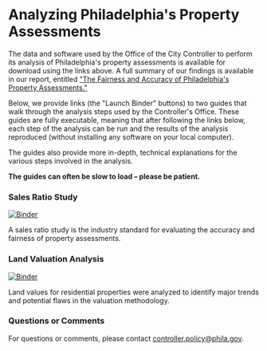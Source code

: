 # Analyzing Philadelphia's Property Assessments

The data and software used by the Office of the City Controller to perform its analysis of Philadelphia's
property assessments is available for download using the links above. A full summary of our findings is available in our report, entitled ["The Fairness and Accuracy of Philadelphia's Property Assessments."](https://controller.phila.gov/philadelphia-audits/property-assessment-review/)

Below, we provide links (the "Launch Binder" buttons) to two guides that walk through the analysis steps used by the Controller's Office. These guides are fully executable, meaning that after following the links below, each step of the analysis can be run and the results of the analysis reproduced (without installing any software on your local computer).

The guides also provide more in-depth, technical explanations for the various steps involved in the analysis. 

**The guides can often be slow to load – please be patient.**


### Sales Ratio Study

[![Binder](https://mybinder.org/badge_logo.svg)](https://mybinder.org/v2/gh/PhiladelphiaController/OPA_analysis/master?filepath=sales_ratio_study.ipynb)

A sales ratio study is the industry standard for evaluating the accuracy and fairness of property assessments.

### Land Valuation Analysis

[![Binder](https://mybinder.org/badge_logo.svg)](https://mybinder.org/v2/gh/PhiladelphiaController/OPA_analysis/master?filepath=land_values.ipynb)

Land values for residential properties were analyzed to identify major trends and potential flaws in the valuation methodology.


### Questions or Comments

For questions or comments, please contact controller.policy@phila.gov.
